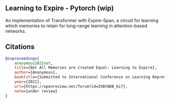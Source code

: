## Learning to Expire - Pytorch (wip)

An implementation of Transformer with Expire-Span, a circuit for learning which memories to retain for long-range learning in attention-based networks.

## Citations

```bibtex
@inproceedings{
    anonymous2021not,
    title={Not All Memories are Created Equal: Learning to Expire},
    author={Anonymous},
    booktitle={Submitted to International Conference on Learning Representations},
    year={2021},
    url={https://openreview.net/forum?id=ZVBtN6B_6i7},
    note={under review}
}
```
